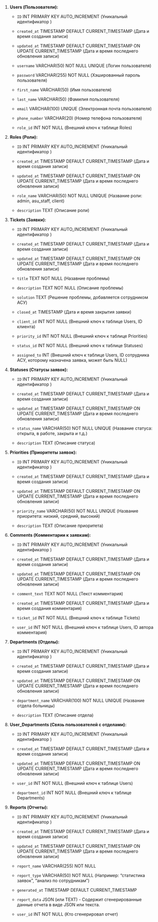 
1. **Users (Пользователи):**
    
    - `ID` INT PRIMARY KEY AUTO_INCREMENT (Уникальный идентификатор )
    - `created_at` TIMESTAMP DEFAULT CURRENT_TIMESTAMP (Дата и время создания записи)
    - `updated_at` TIMESTAMP DEFAULT CURRENT_TIMESTAMP ON UPDATE CURRENT_TIMESTAMP (Дата и время последнего обновления записи)
    
    - `username` VARCHAR(50) NOT NULL UNIQUE (Логин пользователя)
    - `password` VARCHAR(255) NOT NULL (Хэшированный пароль пользователя)
    
    - `first_name` VARCHAR(50) (Имя пользователя)
    - `last_name` VARCHAR(50) (Фамилия пользователя)
    - `email` VARCHAR(100) UNIQUE (Электронная почта пользователя)
    - `phone_number` VARCHAR(20) (Номер телефона пользователя)
    
     - `role_id` INT NOT NULL (Внешний ключ к таблице Roles)
    
2. **Roles (Роли):**
    
    - `ID` INT PRIMARY KEY AUTO_INCREMENT (Уникальный идентификатор )
    - `created_at` TIMESTAMP DEFAULT CURRENT_TIMESTAMP (Дата и время создания записи)
    - `updated_at` TIMESTAMP DEFAULT CURRENT_TIMESTAMP ON UPDATE CURRENT_TIMESTAMP (Дата и время последнего обновления записи)
    
    - `role_name` VARCHAR(50) NOT NULL UNIQUE (Название роли: admin, asu_staff, client)
    - `description` TEXT (Описание роли)
    
3. **Tickets (Заявки):**
    
    - `ID` INT PRIMARY KEY AUTO_INCREMENT (Уникальный идентификатор )
    - `created_at` TIMESTAMP DEFAULT CURRENT_TIMESTAMP (Дата и время создания записи)
    - `updated_at` TIMESTAMP DEFAULT CURRENT_TIMESTAMP ON UPDATE CURRENT_TIMESTAMP (Дата и время последнего обновления записи)

    - `title` TEXT NOT NULL (Назавние проблемы)
    - `description` TEXT NOT NULL (Описание проблемы)
    - `solution` TEXT (Решение проблемы, добавляется сотрудником АСУ)
    
    - `closed_at` TIMESTAMP (Дата и время закрытия заявки)
    
	- `client_id` INT NOT NULL (Внешний ключ к таблице Users, ID клиента)
	- `priority_id` INT NOT NULL (Внешний ключ к таблице Priorities)
	- `status_id` INT NOT NULL (Внешний ключ к таблице Statuses)
    - `assigned_to` INT (Внешний ключ к таблице Users, ID сотрудника АСУ, которому назначена заявка, может быть NULL)
4. **Statuses (Статусы заявок):**
    
    - `ID` INT PRIMARY KEY AUTO_INCREMENT (Уникальный идентификатор )
    - `created_at` TIMESTAMP DEFAULT CURRENT_TIMESTAMP (Дата и время создания записи)
    - `updated_at` TIMESTAMP DEFAULT CURRENT_TIMESTAMP ON UPDATE CURRENT_TIMESTAMP (Дата и время последнего обновления записи)
    
    - `status_name` VARCHAR(50) NOT NULL UNIQUE (Название статуса: открыта, в работе, закрыта и т.д.)
    - `description` TEXT (Описание статуса)

5. **Priorities (Приоритеты заявок):**
    
    - `ID` INT PRIMARY KEY AUTO_INCREMENT (Уникальный идентификатор )
    - `created_at` TIMESTAMP DEFAULT CURRENT_TIMESTAMP (Дата и время создания записи)
    - `updated_at` TIMESTAMP DEFAULT CURRENT_TIMESTAMP ON UPDATE CURRENT_TIMESTAMP (Дата и время последнего обновления записи)
    
    - `priority_name` VARCHAR(50) NOT NULL UNIQUE (Название приоритета: низкий, средний, высокий)
    - `description` TEXT (Описание приоритета)
    
6. **Comments (Комментарии к заявкам):**
    
    - `ID` INT PRIMARY KEY AUTO_INCREMENT (Уникальный идентификатор )
    - `created_at` TIMESTAMP DEFAULT CURRENT_TIMESTAMP (Дата и время создания записи)
    - `updated_at` TIMESTAMP DEFAULT CURRENT_TIMESTAMP ON UPDATE CURRENT_TIMESTAMP (Дата и время последнего обновления записи)
    
    - `comment_text` TEXT NOT NULL (Текст комментария)
    - `created_at` TIMESTAMP DEFAULT CURRENT_TIMESTAMP (Дата и время создания комментария)

    - `ticket_id` INT NOT NULL (Внешний ключ к таблице Tickets)
    - `user_id` INT NOT NULL (Внешний ключ к таблице Users, ID автора комментария)
    
7. **Departments (Отделы):**
    
    - `ID` INT PRIMARY KEY AUTO_INCREMENT (Уникальный идентификатор )
    - `created_at` TIMESTAMP DEFAULT CURRENT_TIMESTAMP (Дата и время создания записи)
    - `updated_at` TIMESTAMP DEFAULT CURRENT_TIMESTAMP ON UPDATE CURRENT_TIMESTAMP (Дата и время последнего обновления записи)
    
    - `department_name` VARCHAR(100) NOT NULL UNIQUE (Название отдела больницы)
    - `description` TEXT (Описание отдела)
    
8. **User_Departments (Связь пользователей с отделами):**
    
    - `ID` INT PRIMARY KEY AUTO_INCREMENT (Уникальный идентификатор )
    - `created_at` TIMESTAMP DEFAULT CURRENT_TIMESTAMP (Дата и время создания записи)
    - `updated_at` TIMESTAMP DEFAULT CURRENT_TIMESTAMP ON UPDATE CURRENT_TIMESTAMP (Дата и время последнего обновления записи)
    
    - `user_id` INT NOT NULL (Внешний ключ к таблице Users)
    - `department_id` INT NOT NULL (Внешний ключ к таблице Departments)
    
9. **Reports (Отчеты):**
    - `ID` INT PRIMARY KEY AUTO_INCREMENT (Уникальный идентификатор )
    - `created_at` TIMESTAMP DEFAULT CURRENT_TIMESTAMP (Дата и время создания записи)
    - `updated_at` TIMESTAMP DEFAULT CURRENT_TIMESTAMP ON UPDATE CURRENT_TIMESTAMP (Дата и время последнего обновления записи)
    
	- `report_name` VARCHAR(255) NOT NULL
	- `report_type` VARCHAR(50) NOT NULL (Например: “статистика заявок”, “анализ по сотрудникам”)
	- `generated_at` TIMESTAMP DEFAULT CURRENT_TIMESTAMP
	- `report_data` JSON (или TEXT) - Содержит сгенерированные данные отчета в виде JSON или текста.
	
	- `user_id` INT NOT NULL (Кто сгенерировал отчет)